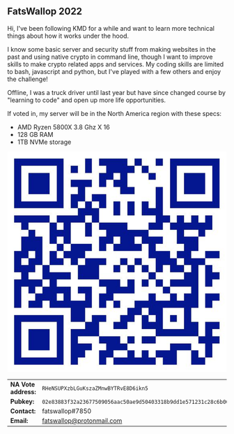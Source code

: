 ## FatsWallop 2022

Hi, I've been following KMD for a while and want to learn more technical things about how it works under the hood.

I know some basic server and security stuff from making websites in the past and using native crypto in command line, though I want to improve skills to make crypto related apps and services.
My coding skills are limited to bash, javascript and python, but I've played with a few others and enjoy the challenge!

Offline, I was a truck driver until last year but have since changed course by "learning to code" and open up more life opportunities.

If voted in, my server will be in the North America region with these specs:
- AMD Ryzen 5800X	3.8 Ghz X 16	
- 128 GB	RAM
- 1TB NVMe storage

![Vote for FatsWallop!](qrcode.jpeg)

|||
|---|---|
|**NA Vote address:** | `RHeNSUPXzbLGuKszaZMnwBYTRvE8D6ikn5` |
|**Pubkey:** | `02e83883f32a23677509056aac50ae9d50403318b9dd1e571231c28c6b004d08aa` |
|**Contact:** | fatswallop#7850 |
|**Email:** | fatswallop@protonmail.com |
